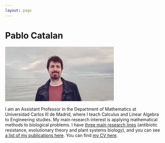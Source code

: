 ```yaml
---
layout: page
---
```


# Pablo Catalan

<img src="https://github.com/PabloCatalan/pablocatalan.github.io/raw/master/whitish_wide_web2.jpg" width="70%" height="70%">

I am an Assistant Professor in the Department of Mathematics at Universidad Carlos III de Madrid, where I teach Calculus and Linear Algebra to Engineering studies. My main research interest is applying mathematical methods to biological problems. I have [three main research lines](/research) (antibiotic resistance, evolutionary theory and plant systems biology), and you can see [a list of my publications here](/publications). You can find [my CV here](/pablocatalan_cveng.pdf).
